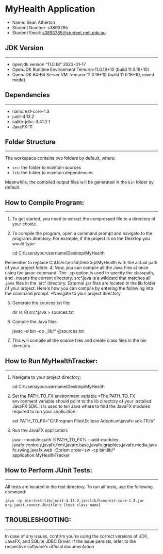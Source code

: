 # MyHealth Application

- Name: Sean Atherton
- Student Number: s3893785
- Student Email: s3893785@student.rmit.edu.au

## JDK Version
--------------
- openjdk version "11.0.18" 2023-01-17
- OpenJDK Runtime Environment Temurin-11.0.18+10 (build 11.0.18+10)
- OpenJDK 64-Bit Server VM Temurin-11.0.18+10 (build 11.0.18+10, mixed mode)

## Dependencies
---------------
- hamcrest-core-1.3
- junit-4.13.2
- sqlite-jdbc-3.41.2.1
- JavaFX-11

## Folder Structure
-------------------
The workspace contains two folders by default, where:

- `src`: the folder to maintain sources
- `lib`: the folder to maintain dependencies

Meanwhile, the compiled output files will be generated in the `bin` folder by default.

## How to Compile Program:
--------------------------
1. To get started, you need to extract the compressed file to a directory of your choice.
2. To compile the program, open a command prompt and navigate to the programs directory. For example, if the project is on the Desktop you would type:

    cd C:\Users\yourusername\Desktop\MyHealth

Remember to replace C:\Users\mrsti\Desktop\MyHealth with the actual path of your project folder.
4. Now, you can compile all the Java files at once using the javac command. The -cp option is used to specify the classpath, and . means the current directory. src\*.java is a wildcard that matches all .java files in the 'src' directory.  External .jar files are located in the lib folder of your project. Here's how you can compile by entering the following into the command prompt. *Navigate to your project directory

5. Generate the sources.txt file:

    dir /s /B src\*.java > sources.txt

6. Compile the Java files:

    javac -d bin -cp .;lib/* @sources.txt

7. This will compile all the source files and create class files in the bin directory.

## How to Run MyHealthTracker:
------------------------------
1. Navigate to your project directory:

   cd C:\Users\yourusername\Desktop\MyHealth

2. Set the PATH_TO_FX environment variable *The PATH_TO_FX environment variable should point to the lib directory of your installed JavaFX SDK. It is used to tell Java where to find the JavaFX modules required to run your application.:

    set PATH_TO_FX="C:\Program Files\Eclipse Adoptium\javafx-sdk-11\lib"

3. Run the JavaFX application:

    java --module-path %PATH_TO_FX% --add-modules javafx.controls,javafx.fxml,javafx.base,javafx.graphics,javafx.media,javafx.swing,javafx.web -Dprism.order=sw -cp bin;lib/* application.MyHealthTracker


## How to Perform JUnit Tests:
------------------------------
All tests are located in the test directory. To run all tests, use the following command:

    java -cp bin:test:lib/junit-4.13.2.jar:lib/hamcrest-core-1.3.jar org.junit.runner.JUnitCore [test class name]

## TROUBLESHOOTING:
----------------
In case of any issues, confirm you're using the correct versions of JDK, JavaFX, and SQLite JDBC Driver. If the issue persists, refer to the respective software's official documentation